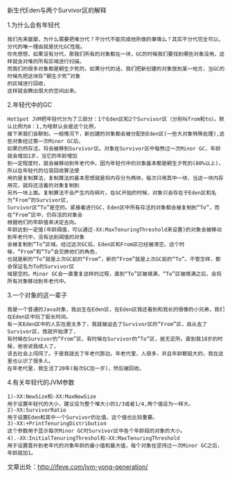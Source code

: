 新生代Eden与两个Survivor区的解释

1.为什么会有年轻代

    我们先来屡屡，为什么需要把堆分代？不分代不能完成他所做的事情么？其实不分代完全可以，分代的唯一理由就是优化GC性能。
    你先想想，如果没有分代，那我们所有的对象都在一块，GC的时候我们要找到哪些对象没用，这样就会对堆的所有区域进行扫描。
    而我们的很多对象都是朝生夕死的，如果分代的话，我们把新创建的对象放到某一地方，当GC的时候先把这块存“朝生夕死”对象
    的区域进行回收，
    这样就会腾出很大的空间出来。

2.年轻代中的GC

    HotSpot JVM把年轻代分为了三部分：1个Eden区和2个Survivor区（分别叫from和to）。默认比例为8：1,为啥默认会是这个比例，
    接下来我们会聊到。一般情况下，新创建的对象都会被分配到Eden区(一些大对象特殊处理),这些对象经过第一次Minor GC后，
    如果仍然存活，将会被移到Survivor区。对象在Survivor区中每熬过一次Minor GC，年龄就会增加1岁，当它的年龄增加
    到一定程度时，就会被移动到年老代中。因为年轻代中的对象基本都是朝生夕死的(80%以上)，所以在年轻代的垃圾回收算法使
    用的是复制算法，复制算法的基本思想就是将内存分为两块，每次只用其中一块，当这一块内存用完，就将还活着的对象复制到
    另外一块上面。复制算法不会产生内存碎片。在GC开始的时候，对象只会存在于Eden区和名为“From”的Survivor区，
    Survivor区“To”是空的。紧接着进行GC，Eden区中所有存活的对象都会被复制到“To”，而在“From”区中，仍存活的对象会
    根据他们的年龄值来决定去向。
    年龄达到一定值(年龄阈值，可以通过-XX:MaxTenuringThreshold来设置)的对象会被移动到年老代中，没有达到阈值的对象
    会被复制到“To”区域。经过这次GC后，Eden区和From区已经被清空。这个时候，“From”和“To”会交换他们的角色，
    也就是新的“To”就是上次GC前的“From”，新的“From”就是上次GC前的“To”。不管怎样，都会保证名为To的Survivor区
    域是空的。Minor GC会一直重复这样的过程，直到“To”区被填满，“To”区被填满之后，会将所有对象移动到年老代中。

3.一个对象的这一辈子

    我是一个普通的Java对象，我出生在Eden区，在Eden区我还看到和我长的很像的小兄弟，我们在Eden区中玩了挺长时间。
    有一天Eden区中的人实在是太多了，我就被迫去了Survivor区的“From”区，自从去了Survivor区，我就开始漂了，
    有时候在Survivor的“From”区，有时候在Survivor的“To”区，居无定所。直到我18岁的时候，爸爸说我成人了，
    该去社会上闯闯了。于是我就去了年老代那边，年老代里，人很多，并且年龄都挺大的，我在这里也认识了很多人。
    在年老代里，我生活了20年(每次GC加一岁)，然后被回收。
4.有关年轻代的JVM参数

    1)-XX:NewSize和-XX:MaxNewSize
    用于设置年轻代的大小，建议设为整个堆大小的1/3或者1/4,两个值设为一样大。
    2)-XX:SurvivorRatio
    用于设置Eden和其中一个Survivor的比值，这个值也比较重要。
    3)-XX:+PrintTenuringDistribution
    这个参数用于显示每次Minor GC时Survivor区中各个年龄段的对象的大小。
    4).-XX:InitialTenuringThreshol和-XX:MaxTenuringThreshold
    用于设置晋升到老年代的对象年龄的最小值和最大值，每个对象在坚持过一次Minor GC之后，年龄就加1。

文章出处：http://ifeve.com/jvm-yong-generation/


